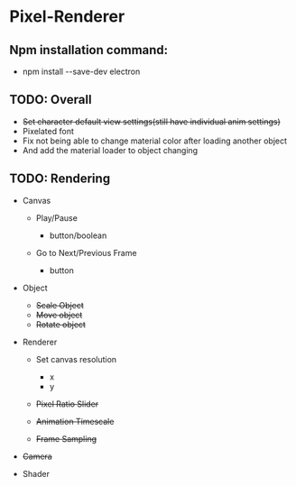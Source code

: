# Pixel-Renderer

## Npm installation command:
- npm install --save-dev electron

## TODO: Overall
- ~~Set character default view settings(still have individual anim settings)~~
- Pixelated font 
- Fix not being able to change material color after loading another object 
- And add the material loader to object changing

## TODO: Rendering
- Canvas

    - Play/Pause
        - button/boolean

    - Go to Next/Previous Frame
        - button

- Object
    - ~~Scale Object~~
    - ~~Move object~~
    - ~~Rotate object~~

- Renderer
    - Set canvas resolution 
        - x
        - y

    - ~~Pixel Ratio Slider~~

    - ~~Animation Timescale~~
    
    - ~~Frame Sampling~~

- ~~Camera~~


- Shader
